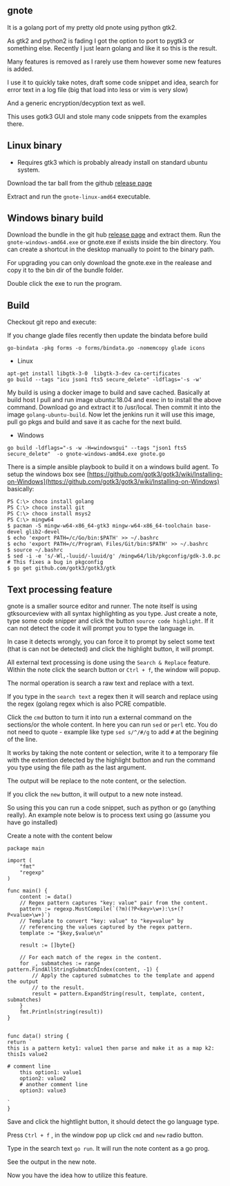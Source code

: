 ## gnote

It is a golang port of my pretty old pnote using python gtk2.

As gtk2 and python2 is fading I got the option to port to pygtk3 or something else. Recently I just learn golang and like it so this is the result.

Many features is removed as I rarely use them however some new features is added.

I use it to quickly take notes, draft some code snippet and idea, search for error text in a log file (big that load into less or vim is very slow)

And a generic encryption/decyption text as well.

This uses gotk3 GUI and stole many code snippets from the examples there.

## Linux binary

- Requires gtk3 which is probably already install on standard ubuntu system.

Download the tar ball from the github [release page](https://github.com/sunshine69/gnote/releases)

Extract and run the `gnote-linux-amd64` executable.

## Windows binary build

Download the bundle in the git hub [release page](https://github.com/sunshine69/gnote/releases)
and extract them. Run the `gnote-windows-amd64.exe` or gnote.exe if exists inside the bin directory. You can create a
shortcut in the desktop manually to point to the binary path.

For upgrading you can only download the gnote.exe in the realease and copy it to the bin dir of the bundle folder.

Double click the exe to run the program.

## Build

Checkout git repo and execute:

If you change glade files recently then update the bindata before build

```
go-bindata -pkg forms -o forms/bindata.go -nomemcopy glade icons
```

- Linux

```
apt-get install libgtk-3-0  libgtk-3-dev ca-certificates
go build --tags "icu json1 fts5 secure_delete" -ldflags='-s -w'
```

My build is using a docker image to build and save cached. Basically at build host I pull and run image ubuntu:18.04 and exec in to install the above command. Download go and extract it to /usr/local. Then commit it into the image `golang-ubuntu-build`.  Now let the jenkins run it will use this image, pull go pkgs and build and save it as cache for the next build.


- Windows

```
go build -ldflags="-s -w -H=windowsgui" --tags "json1 fts5 secure_delete"  -o gnote-windows-amd64.exe gnote.go
```

There is a simple ansible playbook to build it on a windows build agent. To setup the windows box see [https://github.com/gotk3/gotk3/wiki/Installing-on-Windows](https://github.com/gotk3/gotk3/wiki/Installing-on-Windows) basically:

```
PS C:\> choco install golang
PS C:\> choco install git
PS C:\> choco install msys2
PS C:\> mingw64
$ pacman -S mingw-w64-x86_64-gtk3 mingw-w64-x86_64-toolchain base-devel glib2-devel
$ echo 'export PATH=/c/Go/bin:$PATH' >> ~/.bashrc
$ echo 'export PATH=/c/Program\ Files/Git/bin:$PATH' >> ~/.bashrc
$ source ~/.bashrc
$ sed -i -e 's/-Wl,-luuid/-luuid/g' /mingw64/lib/pkgconfig/gdk-3.0.pc # This fixes a bug in pkgconfig
$ go get github.com/gotk3/gotk3/gtk
```

## Text processing feature

gnote is a smaller source editor and runner. The note itself is using gtksourceview with all syntax highlighting
as you type. Just create a note, type some code snipper and click the button `source code highlight`. If it can
not detect the code it will prompt you to type the language in.

In case it detects wrongly, you can force it to prompt by select some text (that is can not be detected) and
click the highlight button, it will prompt.

All external text processing is done using the `Search & Replace` feature. Within the note click the search button or `Ctrl + f`, the window will popup.

The normal operation is search a raw text and replace with a text.

If you type in the `search text` a regex then it will search and replace using the regex (golang regex which is
also PCRE compatible.

Click the `cmd` button to turn it into run a external command on the sections/or the whole content. In here you
can run `sed` or `perl` etc. You do not need to quote - example like type `sed s/^/#/g` to add `#` at the
begining of the line.

It works by taking the note content or selection, write it to a temporary file with the extention detected by
the highlight button and run the command you type using the file path as the last argument.

The output will be replace to the note content, or the selection.

If you click the `new` button, it will output to a new note instead.

So using this you can run a code snippet, such as python or go (anything really). An example note below is to process text using
go (assume you have go installed)

Create a note with the content below

```
package main

import (
	"fmt"
	"regexp"
)

func main() {
	content := data()
	// Regex pattern captures "key: value" pair from the content.
	pattern := regexp.MustCompile(`(?m)(?P<key>\w+):\s+(?P<value>\w+)`)
	// Template to convert "key: value" to "key=value" by
	// referencing the values captured by the regex pattern.
	template := "$key,$value\n"

	result := []byte{}

	// For each match of the regex in the content.
	for _, submatches := range pattern.FindAllStringSubmatchIndex(content, -1) {
		// Apply the captured submatches to the template and append the output
		// to the result.
		result = pattern.ExpandString(result, template, content, submatches)
	}
	fmt.Println(string(result))
}


func data() string {
return `
this is a pattern kety1: value1 then parse and make it as a map k2: thisIs value2

# comment line
	this option1: value1
	option2: value2
	# another comment line
	option3: value3

`
}
```

Save and click the hightlight button, it should detect the go language type.

Press `Ctrl + f` , in the window pop up click `cmd` and `new` radio button.

Type in the search text `go run`. It will run the note content as a go prog.

See the output in the new note.

Now you have the idea how to utilize this feature.

